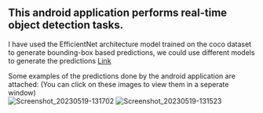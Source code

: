 ## This android application performs real-time object detection tasks.
I have used the EfficientNet architecture model trained on the coco dataset to generate bounding-box based predictions, we could use different models to generate the predictions [Link](https://tfhub.dev/s?deployment-format=lite&module-type=image-object-detection&tf-version=tf2)<br>

Some examples of the predictions done by the android application are attached: (You can click on these images to view them in a seperate window)<br>
![Screenshot_20230519-131702](https://github.com/Puranjit/Android-application-development/assets/36369377/37dac923-ef90-48b6-bf58-6fcc13c82b65)
![Screenshot_20230519-131523](https://github.com/Puranjit/Android-application-development/assets/36369377/a56215ab-430c-41d0-bab2-f0443e23378f)

